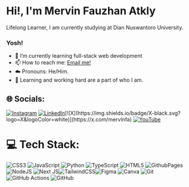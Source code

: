 # <summary><strong>Hi!, I'm Mervin Fauzhan Atkly</strong></summary>
Lifelong Learner, I am currently studying at Dian Nuswantoro University.

### <summary><strong>Yosh!</strong></summary>

- 🤖 I’m currently learning full-stack web development
- 📫 How to reach me: <a href="mailto:merpin4060@gmail.com">Email me!</a>
- ☁️ Pronouns: He/Him. </br>
- 🎯 Learning and working hard are a part of who I am. </br>
 
## 🌐 Socials:
[![Instagram](https://img.shields.io/badge/Instagram-%23E4405F.svg?logo=Instagram&logoColor=white)](https://instagram.com/mrvn_fzhn) [![LinkedIn](https://img.shields.io/badge/LinkedIn-%230077B5.svg?logo=linkedin&logoColor=white)]([https://linkedin.com/in/gautammanak1](https://www.linkedin.com/in/mervin-fauzhan-atkly-17b06929b/))[![X](https://img.shields.io/badge/X-black.svg?logo=X&logoColor=white)](https://x.com/mervlnfa) [![YouTube](https://img.shields.io/badge/YouTube-%23FF0000.svg?logo=YouTube&logoColor=white)](https://youtube.com/@mervinatkly) 

# 💻 Tech Stack:
![CSS3](https://img.shields.io/badge/css3-%231572B6.svg?style=for-the-badge&logo=css3&logoColor=white) ![JavaScript](https://img.shields.io/badge/javascript-%23323330.svg?style=for-the-badge&logo=javascript&logoColor=%23F7DF1E) ![Python](https://img.shields.io/badge/python-3670A0?style=for-the-badge&logo=python&logoColor=ffdd54) ![TypeScript](https://img.shields.io/badge/typescript-%23007ACC.svg?style=for-the-badge&logo=typescript&logoColor=white) ![HTML5](https://img.shields.io/badge/html5-%23E34F26.svg?style=for-the-badge&logo=html5&logoColor=white) ![GithubPages](https://img.shields.io/badge/github%20pages-121013?style=for-the-badge&logo=github&logoColor=white)![NodeJS](https://img.shields.io/badge/node.js-6DA55F?style=for-the-badge&logo=node.js&logoColor=white) ![Next JS](https://img.shields.io/badge/Next-black?style=for-the-badge&logo=next.js&logoColor=white)![TailwindCSS](https://img.shields.io/badge/tailwindcss-%2338B2AC.svg?style=for-the-badge&logo=tailwind-css&logoColor=white)![Figma](https://img.shields.io/badge/figma-%23F24E1E.svg?style=for-the-badge&logo=figma&logoColor=white) ![Canva](https://img.shields.io/badge/Canva-%2300C4CC.svg?style=for-the-badge&logo=Canva&logoColor=white) ![Git](https://img.shields.io/badge/git-%23F05033.svg?style=for-the-badge&logo=git&logoColor=white) ![GitHub Actions](https://img.shields.io/badge/github%20actions-%232671E5.svg?style=for-the-badge&logo=githubactions&logoColor=white) ![GitHub](https://img.shields.io/badge/github-%23121011.svg?style=for-the-badge&logo=github&logoColor=white)
